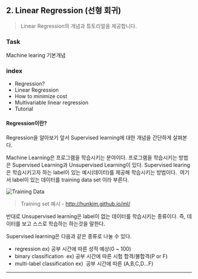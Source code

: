 ## 2. Linear Regression (선형 회귀)
> Linear Regression의 개념과 튜토리얼을 제공합니다.

### Task
Machine learing 기본개념

### index
- Regression?
- Linear Regression
- How to minimize cost
- Multivariable linear regression
- Tutorial

#### Regression이란?
Regression을 알아보기 앞서 Supervised learning에 대한 개념을 간단하게 살펴본다.

Machine Learning은 프로그램을 학습시키는 분야이다. 프로그램을 학습시키는 방법은 Supervised Learning과 Unsupervised Learning이 있다. Supervised learing은 학습시키고자 하는 label이 있는 예시(데이터)를 제공해 학습시키는 방법이다.  여기서 label이 있는 데이터를 training data set 이라 부른다.

![Training Data][training data]
> Training set 예시 - http://hunkim.github.io/ml/

반대로 Unsupervised learning은 label이 없는 데이터를 학습시키는 종류이다. 즉, 데이터를 보고 스스로 학습하는 하는것을 말한다.

Supervised learning은 다음과 같은 종류로 나눌 수 있다.
- regression  ex) 공부 시간에 따른 성적 예상(0 ~ 100)
- binary classification  ex) 공부 시간에 따른 시험 합격/불합격(P or F)
- multi-label classification  ex)  공부 시간에 따른 (A,B,C,D...F)




-------------------------------
[training data]:https://i.imgur.com/MoqPzMf.png
